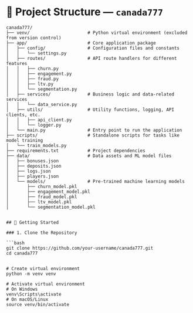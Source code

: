 # 📂 Project Structure — `canada777`

```text
canada777/
├── venv/                      # Python virtual environment (excluded from version control)
├── app/                       # Core application package
│   ├── config/                # Configuration files and constants
│   │   └── settings.py
│   ├── routes/                # API route handlers for different features
│   │   ├── churn.py
│   │   ├── engagement.py
│   │   ├── fraud.py
│   │   ├── ltv.py
│   │   └── segmentation.py
│   ├── services/              # Business logic and data-related services
│   │   └── data_service.py
│   ├── utils/                 # Utility functions, logging, API clients, etc.
│   │   ├── api_client.py
│   │   └── logger.py
│   └── main.py                # Entry point to run the application
├── scripts/                   # Standalone scripts for tasks like model training
│   └── train_models.py
├── requirements.txt           # Project dependencies
├── data/                      # Data assets and ML model files
│   ├── bonuses.json
│   ├── deposits.json
│   ├── logs.json
│   ├── players.json
│   └── models/                # Pre-trained machine learning models
│       ├── churn_model.pkl
│       ├── engagement_model.pkl
│       ├── fraud_model.pkl
│       ├── ltv_model.pkl
│       └── segmentation_model.pkl


## 🚀 Getting Started

### 1. Clone the Repository

```bash
git clone https://github.com/your-username/canada777.git
cd canada777


# Create virtual environment
python -m venv venv

# Activate virtual environment
# On Windows
venv\Scripts\activate
# On macOS/Linux
source venv/bin/activate
